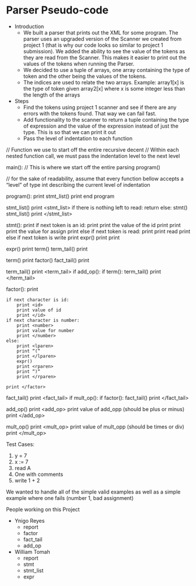 # Parser Pseudo-code
* Introduction
	* We built a parser that prints out the XML for some program. The parser uses an upgraded version of the Scanner we created from project 1 (that is why our code looks so similar to project 1 submission). We added the ability to see the value of the tokens as they are read from the Scanner. This makes it easier to print out the values of the tokens when running the Parser.
	* We decided to use a tuple of arrays, one array containing the type of token and the other being the values of the tokens.
	* The indices are used to relate the two arrays. Example: array1[x] is the type of token given array2[x] where x is some integer less than the length of the arrays
* Steps
	* Find the tokens using project 1 scanner and see if there are any errors with the tokens found. That way we can fail fast.
	* Add functionality to the scanner to return a tuple containing the type of expression and the value of the expression instead of just the type. This is so that we can print it out
	* Pass the level of indentation to each function

// Function we use to start off the entire recursive decent
// Within each nested function call, we must pass the indentation level to the next level

main():
	// This is where we start off the entire parsing
	program()

// for the sake of readability, assume that every function bellow accepts a “level” of type int describing the current level of indentation

program():
	print <Program>
	stmt_list()
	print </Program>
	end program

stmt_list()
	print <stmt_list>
	if there is nothing left to read:
		return
	else:
		stmt()
		stmt_list()
	print </stmt_list>

stmt():
	print <stmt>
	if next token is an id:
		print <id>
		print the value of the id
		print </id>
		print <assign>
		print the value for assign
		print </assign>
	else if next token is read:
		print <read>
		print read
		print </read>
	else if next token is write
		print <write>
		expr()
		print </write>
	print </stmt>
		
expr()
	print <expr>
	term()
	term_tail()
	print </expr>

term()
	print <term>
	factor()
	fact_tail()
	print </term>

term_tail()
	print <term_tail>
	if add_op():
		if term():
			term_tail()
	print </term_tail>

factor():
	print <factor>

	if next character is id:
		print <id>
		print value of id
		print </id>
	if next character is number:
		print <number>
		print value for number
		print </number>
	else:
		print <lparen>
		print “(“
		print </lparen>
		expr()
		print <rparen>
		print “)“
		print </rparen>

	print </factor>

fact_tail()
	print <fact_tail>
	if mult_op():
		if factor():
			fact_tail()
	print </fact_tail>

add_op()
	print <add_op>
	print value of add_opp (should be plus or minus)
	print </add_op>

mult_op()
	print <mult_op>
	print value of mult_opp (should be times or div)
	print </mult_op>

Test Cases:
1. y = 7
2. x := 7
3. read A
4. One with comments
5. write 1 + 2

We wanted to handle all of the simple valid examples as well as a simple example where one fails (number 1, bad assignment)

People working on this Project
* Ynigo Reyes
	* report
	* factor
	* fact_tail
	* add_op
* William Tomah
	* report
	* stmt
	* stmt_list
	* expr

